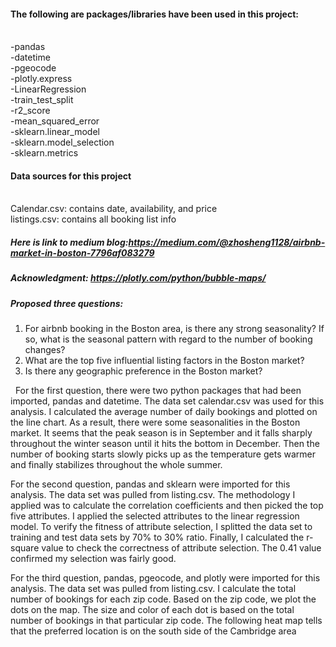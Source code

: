 #### The following are packages/libraries have been used in this project:
<br> -pandas
<br> -datetime
<br> -pgeocode
<br> -plotly.express
<br> -LinearRegression
<br> -train_test_split
<br> -r2_score
<br> -mean_squared_error
<br> -sklearn.linear_model
<br> -sklearn.model_selection
<br> -sklearn.metrics
#### Data sources for this project
<br> Calendar.csv: contains date, availability, and price
<br> listings.csv: contains all booking list info

##### Here is link to medium blog:https://medium.com/@zhosheng1128/airbnb-market-in-boston-7796af083279 

##### Acknowledgment: https://plotly.com/python/bubble-maps/

##### Proposed three questions:
1. For airbnb booking in the Boston area, is there any strong seasonality? If so, what is the seasonal pattern with regard to the number of booking changes?
2. What are the top five influential listing factors in the Boston market?
3. Is there any geographic preference in the Boston market?

  For the first question, there were two python packages that had been imported, pandas and datetime. The data set calendar.csv was used for this analysis. I calculated the average number of daily bookings and plotted on the line chart. As a result, there were some seasonalities in the Boston market. It seems that the peak season is in September and it falls sharply throughout the winter season until it hits the bottom in December. Then the number of booking starts slowly picks up as the temperature gets warmer and finally stabilizes throughout the whole summer.
  
  
  For the second question, pandas and sklearn were imported for this analysis. The data set was pulled from listing.csv. The methodology I applied was to calculate the correlation coefficients and then picked the top five attributes. I applied the selected attributes to the linear regression model. To verify the fitness of attribute selection, I splitted the data set to training and test data sets by 70% to 30% ratio. Finally, I calculated the r-square value to check the correctness of attribute selection. The 0.41 value confirmed my selection was fairly good.
  
  
  For the third question, pandas, pgeocode, and plotly were imported for this analysis. The data set was pulled from listing.csv. I calculate the total number of bookings for each zip code. Based on the zip code, we plot the dots on the map. The size and color of each dot is based on the total number of bookings in that particular zip code. The following heat map tells that the preferred location is on the south side of the Cambridge area 
